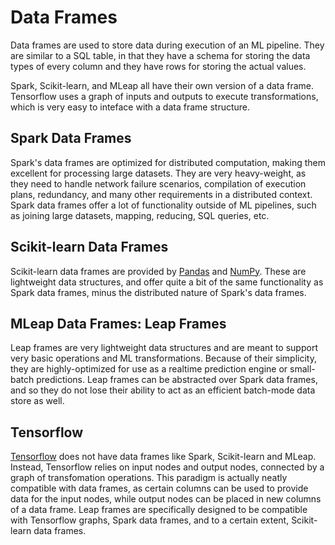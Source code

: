 # Data Frames

Data frames are used to store data during execution of an ML pipeline.
They are similar to a SQL table, in that they have a schema for storing
the data types of every column and they have rows for storing the actual
values.

Spark, Scikit-learn, and MLeap all have their own version of a data
frame. Tensorflow uses a graph of inputs and outputs to execute
transformations, which is very easy to inteface with a data frame
structure.

## Spark Data Frames

Spark's data frames are optimized for distributed computation, making
them excellent for processing large datasets. They are very
heavy-weight, as they need to handle network failure scenarios,
compilation of execution plans, redundancy, and many other requirements
in a distributed context. Spark data frames offer a lot of functionality
outside of ML pipelines, such as joining large datasets, mapping,
reducing, SQL queries, etc.

## Scikit-learn Data Frames

Scikit-learn data frames are provided by [Pandas](http://pandas.pydata.org/)
and [NumPy](http://www.numpy.org/). These are lightweight data
structures, and offer quite a bit of the same functionality as Spark
data frames, minus the distributed nature of Spark's data frames.

## MLeap Data Frames: Leap Frames

Leap frames are very lightweight data structures and are meant to
support very basic operations and ML transformations. Because of their
simplicity, they are highly-optimized for use as a realtime prediction
engine or small-batch predictions. Leap frames can be abstracted over
Spark data frames, and so they do not lose their ability to act as an
efficient batch-mode data store as well.

## Tensorflow

[Tensorflow](https://www.tensorflow.org/) does not have data frames like Spark, Scikit-learn and MLeap.
Instead, Tensorflow relies on input nodes and output nodes, connected by
a graph of transfomation operations. This paradigm is actually neatly
compatible with data frames, as certain columns can be used to provide
data for the input nodes, while output nodes can be placed in new
columns of a data frame. Leap frames are specifically designed to be
compatible with Tensorflow graphs, Spark data frames, and to a certain
extent, Scikit-learn data frames.

